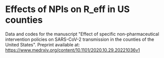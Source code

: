 # Effects of NPIs on R_eff in US counties
Data and codes for the manuscript "Effect of specific non-pharmaceutical intervention policies on SARS-CoV-2 transmission in the counties of the United States". Preprint available at: https://www.medrxiv.org/content/10.1101/2020.10.29.20221036v1
